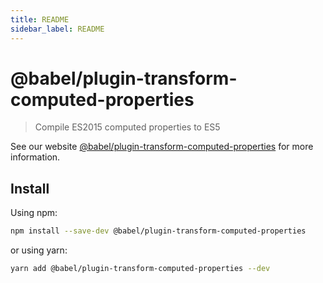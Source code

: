 ```yaml
---
title: README
sidebar_label: README
---
```

# @babel/plugin-transform-computed-properties

> Compile ES2015 computed properties to ES5

See our website [@babel/plugin-transform-computed-properties](https://babeljs.io/docs/babel-plugin-transform-computed-properties) for more information.

## Install

Using npm:

```sh
npm install --save-dev @babel/plugin-transform-computed-properties
```

or using yarn:

```sh
yarn add @babel/plugin-transform-computed-properties --dev
```

